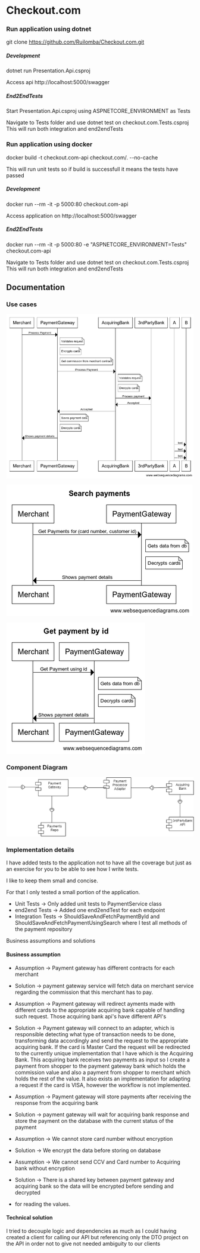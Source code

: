 # Checkout.com

### Run application using dotnet

git clone https://github.com/Ruilomba/Checkout.com.git

##### Development
dotnet run Presentation.Api.csproj

Access api http://localhost:5000/swagger

##### End2EndTests
Start Presentation.Api.csproj using ASPNETCORE_ENVIRONMENT as Tests

Navigate to Tests folder and use dotnet test on checkout.com.Tests.csproj
This will run both integration and end2endTests

### Run application using docker

docker build -t checkout.com-api checkout.com/. --no-cache

This will run unit tests so if build is successfull it means the tests have passed

##### Development
docker run --rm -it -p 5000:80 checkout.com-api 

Access application on http://localhost:5000/swagger

##### End2EndTests
docker run --rm -it -p 5000:80 -e "ASPNETCORE_ENVIRONMENT=Tests" checkout.com-api

Navigate to Tests folder and use dotnet test on checkout.com.Tests.csproj
This will run both integration and end2endTests

## Documentation


### Use cases

![Process Payment](Documentation/Use%20Cases/ProcessPayment.png)

![Search Payment](Documentation/Use%20Cases/SearchPayments.png)

![Search Payment](Documentation/Use%20Cases/GetPaymentById.png)

### Component Diagram
![Search Payment](Documentation/Component%20Diagram/PaymentGateway.png)

### Implementation details

I have added tests to the application not to have all the coverage but just as an exercise for you to be able to see how I write tests.

I like to keep them small and concise.

For that I only tested a small portion of the application.

* Unit Tests -> Only added unit tests to PaymentService class
* end2end Tests -> Added one end2endTest for each endpoint
* Integration Tests -> ShouldSaveAndFetchPaymentById and ShouldSaveAndFetchPaymentUsingSearch where I test all methods of the payment repository

Business assumptions and solutions

#### Business assumption

* Assumption -> Payment gateway has different contracts for each merchant
* Solution -> payment gateway service will fetch data on merchant service regarding the commission that this merchant has to pay.

* Assumption -> Payment gateway will redirect ayments made with different cards to the appropriate acquiring bank capable of handling such request.
Those acquiring bank api's have different API's

* Solution -> Payment gateway will connect to an adapter, which is responsible detecting what type of transaction needs to be done,
 transforming data accordingly and send the request to the appropriate acquiring bank.
If the card is Master Card the request will be redirected to the currently unique implementation 
that I have which is the Acquiring Bank. This acquiring bank receives two payments as input so I create a payment from shopper to
the payment gateway bank which holds the commission value and also a payment from shopper to merchant which holds the rest of the value.
It also exists an implementation for adapting a request if the card is VISA, however the workflow is not implemented.

* Assumption -> Payment gateway will store payments after receiving the response from the acquiring bank
* Solution -> payment gateway will wait for acquiring bank response and store the payment on the database with the current status of the payment

* Assumption -> We cannot store card number without encryption
* Solution -> We encrypt the data before storing on database

* Assumption -> We cannot send CCV and Card number to Acquiring bank without encryption
* Solution -> There is a shared key between payment gateway and acquiring bank so the data will be encrypted before sending and decrypted 
* for reading the values.


#### Technical solution
I tried to decouple logic and dependencies as much as I could having created a client for calling our API but referencing only the
DTO project on the API in order not to give not needed ambiguity to our clients



